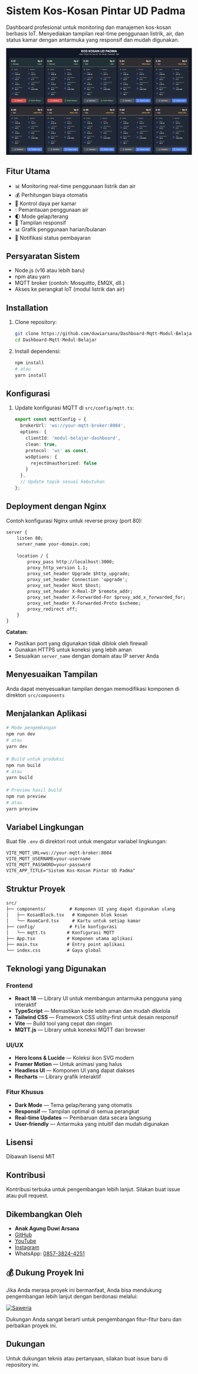 # Sistem Kos-Kosan Pintar UD Padma

Dashboard profesional untuk monitoring dan manajemen kos-kosan berbasis IoT. Menyediakan tampilan real-time penggunaan listrik, air, dan status kamar dengan antarmuka yang responsif dan mudah digunakan.

![Dashboard](public/dashboard.png)

## Fitur Utama

- 📊 Monitoring real-time penggunaan listrik dan air
- 💰 Perhitungan biaya otomatis
- 🔌 Kontrol daya per kamar
- 💧 Pemantauan penggunaan air
- 🌓 Mode gelap/terang
- 📱 Tampilan responsif
- 📊 Grafik penggunaan harian/bulanan
- 🔔 Notifikasi status pembayaran

## Persyaratan Sistem

- Node.js (v16 atau lebih baru)
- npm atau yarn
- MQTT broker (contoh: Mosquitto, EMQX, dll.)
- Akses ke perangkat IoT (modul listrik dan air)

## Installation

1. Clone repository:
   ```bash
   git clone https://github.com/duwiarsana/Dashboard-Mqtt-Modul-Belajar.git
   cd Dashboard-Mqtt-Modul-Belajar
   ```

2. Install dependensi:
   ```bash
   npm install
   # atau
   yarn install
   ```

## Konfigurasi

1. Update konfigurasi MQTT di `src/config/mqtt.ts`:
   ```typescript
   export const mqttConfig = {
     brokerUrl: 'ws://your-mqtt-broker:8084',
     options: {
       clientId: 'modul-belajar-dashboard',
       clean: true,
       protocol: 'ws' as const,
       wsOptions: {
         rejectUnauthorized: false
       }
     },
     // Update topik sesuai kebutuhan
   };

## Deployment dengan Nginx

Contoh konfigurasi Nginx untuk reverse proxy (port 80):

```nginx
server {
    listen 80;
    server_name your-domain.com;

    location / {
        proxy_pass http://localhost:3000;
        proxy_http_version 1.1;
        proxy_set_header Upgrade $http_upgrade;
        proxy_set_header Connection 'upgrade';
        proxy_set_header Host $host;
        proxy_set_header X-Real-IP $remote_addr;
        proxy_set_header X-Forwarded-For $proxy_add_x_forwarded_for;
        proxy_set_header X-Forwarded-Proto $scheme;
        proxy_redirect off;
    }
}
```

**Catatan:**

- Pastikan port yang digunakan tidak diblok oleh firewall
- Gunakan HTTPS untuk koneksi yang lebih aman
- Sesuaikan `server_name` dengan domain atau IP server Anda

## Menyesuaikan Tampilan

Anda dapat menyesuaikan tampilan dengan memodifikasi komponen di direktori `src/components`

## Menjalankan Aplikasi

```bash
# Mode pengembangan
npm run dev
# atau
yarn dev

# Build untuk produksi
npm run build
# atau
yarn build

# Preview hasil build
npm run preview
# atau
yarn preview
```

## Variabel Lingkungan

Buat file `.env` di direktori root untuk mengatur variabel lingkungan:

```env
VITE_MQTT_URL=ws://your-mqtt-broker:8084
VITE_MQTT_USERNAME=your-username
VITE_MQTT_PASSWORD=your-password
VITE_APP_TITLE="Sistem Kos-Kosan Pintar UD Padma"
```

## Struktur Proyek

```
src/
├── components/         # Komponen UI yang dapat digunakan ulang
│   ├── KosanBlock.tsx   # Komponen blok kosan
│   └── RoomCard.tsx     # Kartu untuk setiap kamar
├── config/             # File konfigurasi
│   └── mqtt.ts        # Konfigurasi MQTT
├── App.tsx            # Komponen utama aplikasi
├── main.tsx           # Entry point aplikasi
└── index.css          # Gaya global
```

## Teknologi yang Digunakan

### Frontend

- **React 18** — Library UI untuk membangun antarmuka pengguna yang interaktif
- **TypeScript** — Memastikan kode lebih aman dan mudah dikelola
- **Tailwind CSS** — Framework CSS utility-first untuk desain responsif
- **Vite** — Build tool yang cepat dan ringan
- **MQTT.js** — Library untuk koneksi MQTT dari browser

### UI/UX

- **Hero Icons & Lucide** — Koleksi ikon SVG modern
- **Framer Motion** — Untuk animasi yang halus
- **Headless UI** — Komponen UI yang dapat diakses
- **Recharts** — Library grafik interaktif

### Fitur Khusus

- **Dark Mode** — Tema gelap/terang yang otomatis
- **Responsif** — Tampilan optimal di semua perangkat
- **Real-time Updates** — Pembaruan data secara langsung
- **User-friendly** — Antarmuka yang intuitif dan mudah digunakan

## Lisensi

Dibawah lisensi MIT

## Kontribusi

Kontribusi terbuka untuk pengembangan lebih lanjut. Silakan buat issue atau pull request.

## Dikembangkan Oleh

- **Anak Agung Duwi Arsana**
- [GitHub](https://github.com/duwiarsana)
- [YouTube](https://www.youtube.com/@anakagungduwiarsana)
- [Instagram](https://instagram.com/duwiarsana)
- WhatsApp: [0857-3824-4251](https://wa.me/6285738244251)

## 💰 Dukung Proyek Ini

Jika Anda merasa proyek ini bermanfaat, Anda bisa mendukung pengembangan lebih lanjut dengan berdonasi melalui:

[![Saweria](https://img.shields.io/badge/Saweria-FF5E5E?style=for-the-badge&logo=kofi&logoColor=white)](https://saweria.co/duwiarsana)

Dukungan Anda sangat berarti untuk pengembangan fitur-fitur baru dan perbaikan proyek ini.

## Dukungan

Untuk dukungan teknis atau pertanyaan, silakan buat issue baru di repository ini.
